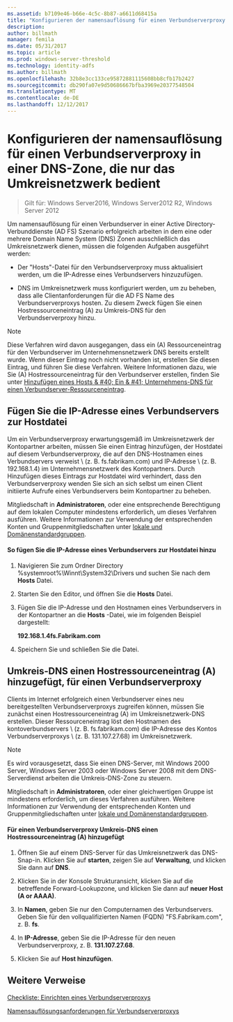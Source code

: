 ```yaml
---
ms.assetid: b7109e46-b66e-4c5c-8b87-a6611d68415a
title: "Konfigurieren der namensauflösung für einen Verbundserverproxy in einer DNS-Zone, die nur das Umkreisnetzwerk bedient"
description: 
author: billmath
manager: femila
ms.date: 05/31/2017
ms.topic: article
ms.prod: windows-server-threshold
ms.technology: identity-adfs
ms.author: billmath
ms.openlocfilehash: 32b8e3cc133ce95872881115608bb8cfb17b2427
ms.sourcegitcommit: db290fa07e9d50686667bfba3969e20377548504
ms.translationtype: MT
ms.contentlocale: de-DE
ms.lasthandoff: 12/12/2017
---
```

# <a name="configure-name-resolution-for-a-federation-server-proxy-in-a-dns-zone-that-serves-only-the-perimeter-network"></a>Konfigurieren der namensauflösung für einen Verbundserverproxy in einer DNS-Zone, die nur das Umkreisnetzwerk bedient

>Gilt für: Windows Server2016, Windows Server2012 R2, Windows Server 2012

Um namensauflösung für einen Verbundserver in einer Active Directory-Verbunddienste \(AD FS\) Szenario erfolgreich arbeiten in dem eine oder mehrere Domain Name System \(DNS\) Zonen ausschließlich das Umkreisnetzwerk dienen, müssen die folgenden Aufgaben ausgeführt werden:  
  
-   Der "Hosts"-Datei für den Verbundserverproxy muss aktualisiert werden, um die IP-Adresse eines Verbundservers hinzuzufügen.  
  
-   DNS im Umkreisnetzwerk muss konfiguriert werden, um zu beheben, dass alle Clientanforderungen für die AD FS Name des Verbundserverproxys hosten. Zu diesem Zweck fügen Sie einen Hostressourceneintrag \(A\) zu Umkreis-DNS für den Verbundserverproxy hinzu.  
  
> [!NOTE]  
> Diese Verfahren wird davon ausgegangen, dass ein \(A\) Ressourceneintrag für den Verbundserver im Unternehmensnetzwerk DNS bereits erstellt wurde. Wenn dieser Eintrag noch nicht vorhanden ist, erstellen Sie diesen Eintrag, und führen Sie diese Verfahren. Weitere Informationen dazu, wie Sie \(A\) Hostressourceneintrag für den Verbundserver erstellen, finden Sie unter [Hinzufügen eines Hosts & #40; Ein & #41; Unternehmens-DNS für einen Verbundserver-Ressourceneintrag](Add-a-Host--A--Resource-Record-to-Corporate-DNS-for-a-Federation-Server.md).  
  
## <a name="add-the-ip-address-of-a-federation-server-to-the-hosts-file"></a>Fügen Sie die IP-Adresse eines Verbundservers zur Hostdatei  
Um ein Verbundserverproxy erwartungsgemäß im Umkreisnetzwerk der Kontopartner arbeiten, müssen Sie einen Eintrag hinzufügen, der Hostdatei auf diesem Verbundserverproxy, die auf den DNS-Hostnamen eines Verbundservers verweist \ (z. B. fs.fabrikam.com\) und IP-Adresse \ (z. B. 192.168.1.4\) im Unternehmensnetzwerk des Kontopartners. Durch Hinzufügen dieses Eintrags zur Hostdatei wird verhindert, dass den Verbundserverproxy wenden Sie sich an sich selbst um einen Client initiierte Aufrufe eines Verbundservers beim Kontopartner zu beheben.  
  
Mitgliedschaft in **Administratoren**, oder eine entsprechende Berechtigung auf dem lokalen Computer mindestens erforderlich, um dieses Verfahren ausführen.  Weitere Informationen zur Verwendung der entsprechenden Konten und Gruppenmitgliedschaften unter [lokale und Domänenstandardgruppen](https://go.microsoft.com/fwlink/?LinkId=83477).   
  
#### <a name="to-add-the-ip-address-of-a-federation-server-to-the-hosts-file"></a>So fügen Sie die IP-Adresse eines Verbundservers zur Hostdatei hinzu  
  
1.  Navigieren Sie zum Ordner Directory %systemroot%\\Winnt\\System32\\Drivers und suchen Sie nach dem **Hosts** Datei.  
  
2.  Starten Sie den Editor, und öffnen Sie die **Hosts** Datei.  
  
3.  Fügen Sie die IP-Adresse und den Hostnamen eines Verbundservers in der Kontopartner an die **Hosts** -Datei, wie im folgenden Beispiel dargestellt:  
  
    **192.168.1.4fs.Fabrikam.com**  
  
4.  Speichern Sie und schließen Sie die Datei.  
  
## <a name="add-a-host-a-resource-record-to-perimeter-dns-for-a-federation-server-proxy"></a>Umkreis-DNS einen Hostressourceneintrag \(A\) hinzugefügt, für einen Verbundserverproxy  
Clients im Internet erfolgreich einen Verbundserver eines neu bereitgestellten Verbundserverproxys zugreifen können, müssen Sie zunächst einen Hostressourceneintrag \(A\) im Umkreisnetzwerk-DNS erstellen. Dieser Ressourceneintrag löst den Hostnamen des kontoverbundservers \ (z. B. fs.fabrikam.com\) die IP-Adresse des Kontos Verbundserverproxys \ (z. B. 131.107.27.68\) im Umkreisnetzwerk.  
  
> [!NOTE]  
> Es wird vorausgesetzt, dass Sie einen DNS-Server, mit Windows 2000 Server, Windows Server 2003 oder Windows Server 2008 mit dem DNS-Serverdienst arbeiten die Umkreis-DNS-Zone zu steuern.  
  
Mitgliedschaft in **Administratoren**, oder einer gleichwertigen Gruppe ist mindestens erforderlich, um dieses Verfahren ausführen.  Weitere Informationen zur Verwendung der entsprechenden Konten und Gruppenmitgliedschaften unter [lokale und Domänenstandardgruppen](https://go.microsoft.com/fwlink/?LinkId=83477).   
  
#### <a name="to-add-a-host-a-resource-record-to-perimeter-dns-for-a-federation-server-proxy"></a>Für einen Verbundserverproxy Umkreis-DNS einen Hostressourceneintrag \(A\) hinzugefügt  
  
1.  Öffnen Sie auf einem DNS-Server für das Umkreisnetzwerk das DNS-Snap-in. Klicken Sie auf **starten**, zeigen Sie auf **Verwaltung**, und klicken Sie dann auf **DNS**.  
  
2.  Klicken Sie in der Konsole Strukturansicht, klicken Sie auf die betreffende Forward-Lookupzone, und klicken Sie dann auf **neuer Host \(A or AAAA\)**.  
  
3.  In **Namen**, geben Sie nur den Computernamen des Verbundservers. Geben Sie für den vollqualifizierten Namen \(FQDN\) "FS.Fabrikam.com", z. B. **fs**.  
  
4.  In **IP-Adresse**, geben Sie die IP-Adresse für den neuen Verbundserverproxy, z. B. **131.107.27.68**.  
  
5.  Klicken Sie auf **Host hinzufügen**.  
  
## <a name="additional-references"></a>Weitere Verweise  
[Checkliste: Einrichten eines Verbundserverproxys](Checklist--Setting-Up-a-Federation-Server-Proxy.md)  
  
[Namensauflösungsanforderungen für Verbundserverproxys](https://technet.microsoft.com/library/dd807055.aspx)  
  

